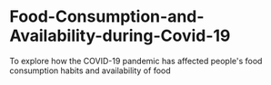 # Food-Consumption-and-Availability-during-Covid-19
To explore how the COVID-19 pandemic has affected people's food consumption habits and availability of food
